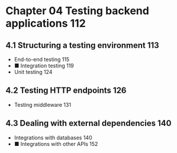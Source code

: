 # Chapter 04 Testing backend applications 112

## 4.1 Structuring a testing environment 113
- End-to-end testing 115 
- ■ Integration testing 119
- Unit testing 124

## 4.2 Testing HTTP endpoints 126
- Testing middleware 131

## 4.3 Dealing with external dependencies 140
- Integrations with databases 140 
- ■ Integrations with other APIs 152
